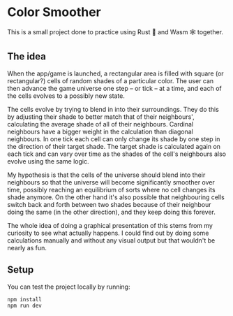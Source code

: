 # Color Smoother

This is a small project done to practice using Rust 🦀 and Wasm 🕸 together.

## The idea

When the app/game is launched, a rectangular area is filled with square (or rectangular?) cells of random shades of a particular color. The user can then advance the game universe one step – or tick – at a time, and each of the cells evolves to a possibly new state.

The cells evolve by trying to blend in into their surroundings. They do this by adjusting their shade to better match that of their neighbours', calculating the average shade of all of their neighbours. Cardinal neighbours have a bigger weight in the calculation than diagonal neighbours. In one tick each cell can only change its shade by one step in the direction of their target shade. The target shade is calculated again on each tick and can vary over time as the shades of the cell's neighbours also evolve using the same logic.

My hypothesis is that the cells of the universe should blend into their neighbours so that the universe will become significantly smoother over time, possibly reaching an equilibrium of sorts where no cell changes its shade anymore. On the other hand it's also possible that neighbouring cells switch back and forth between two shades because of their neighbour doing the same (in the other direction), and they keep doing this forever.

The whole idea of doing a graphical presentation of this stems from my curiosity to see what actually happens. I could find out by doing some calculations manually and without any visual output but that wouldn't be nearly as fun.

## Setup

You can test the project locally by running:
```
npm install
npm run dev
```
